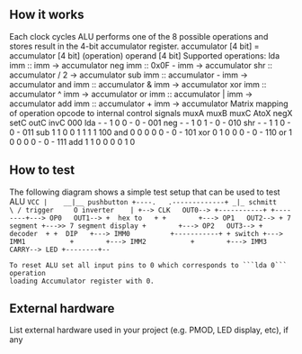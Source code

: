 <!---

This file is used to generate your project datasheet. Please fill in the information below and delete any unused
sections.

You can also include images in this folder and reference them in the markdown. Each image must be less than
512 kb in size, and the combined size of all images must be less than 1 MB.
-->

## How it works

Each clock cycles ALU performs one of the 8 possible operations and stores result in the 4-bit accumulator register.
      accumulator [4 bit] = accumulator [4 bit] (operation) operand [4 bit]
      Supported operations:
      lda imm   ::  imm -> accumulator
      neg imm   ::  0x0F - imm -> accumulator
      shr       ::  accumulator / 2 -> accumulator
      sub imm   ::  accumulator - imm -> accumulator
      and imm   ::  accumulator & imm -> accumulator
      xor imm   ::  accumulator ^ imm -> accumulator
      or  imm   ::  accumulator | imm -> accumulator
      add imm   ::  accumulator + imm -> accumulator
      Matrix mapping of operation opcode to internal control signals
               muxA muxB muxC AtoX negX setC outC invC
      000 lda   -    -    1    0    0    -    0    -
      001 neg   -    -    1    0    1    -    0    -
      010 shr   -    -    1    1    0    -    0    -
      011 sub   1    1    0    0    1    1    1    1
      100 and   0    0    0    0    0    -    0    -
      101 xor   0    1    0    0    0    -    0    -
      110 or    1    0    0    0    0    -    0    -
      111 add   1    1    0    0    0    0    1    0


## How to test
The following diagram shows a simple test setup that can be used to test ALU
    ```
      VCC
      |    __|__ pushbutton
      +----.   .-------------+
                            _|_
                 schmitt    \ /
                 trigger     O
                 inverter    |
                             +--> CLK   OUT0--> +-----------+
                   +--------+---> OP0   OUT1--> +  hex to   +
                   +        +---> OP1   OUT2--> + 7 segment +--->> 7 segment display
                   +        +---> OP2   OUT3--> +  decoder  +
                   +  DIP   +---> IMM0          +-----------+
                   + switch +---> IMM1          
                   +        +---> IMM2          
                   +        +---> IMM3 CARRY--> LED
                   +--------+--
    ```
    
    To reset ALU set all input pins to 0 which corresponds to ```lda 0``` operation
    loading Accumulator register with 0.

## External hardware

List external hardware used in your project (e.g. PMOD, LED display, etc), if any
